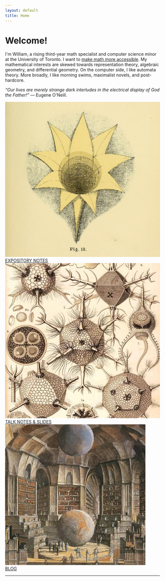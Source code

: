 ```yaml
---
layout: default
title: Home
---
```


# Welcome!
<p class="center"> I'm William, a rising third-year math specialist and computer science minor at the University of Toronto. I want to <a href="/accessible">make math more accessible</a>. My mathematical interests are skewed towards representation theory, algebraic geometry, and differential geometry. On the computer side, I like automata theory. More broadly, I like morning swims, maximalist novels, and post-hardcore.</p>

<p class="center"><i>&ldquo;Our lives are merely strange dark interludes in the electrical display of God the Father!&rdquo;</i> — Eugene O'Neill.</p>

<div id="contents">
    <a href="/math.html" class="contents-item">
      <div class="card-container">
        <img src="/assets/images/expos.png" alt="Benjamin Betts">
      </div>
      <div class="font3 center">EXPOSITORY NOTES</div>
    </a>
    <a href="/talks.html" class="contents-item">
      <div class="card-container">
        <img src="/assets/images/talks.jpg" alt="Poincaré Homology Sphere">
      </div>
      <div class="font3 center">TALK NOTES & SLIDES</div>
    </a>
    <a href="/blog.html" class="contents-item">
      <div class="card-container">
        <img src="/assets/images/nonmath.jpg" alt="Library of Babel">
      </div>
      <div class="font3 center">BLOG</div>
    </a>
</div>

---